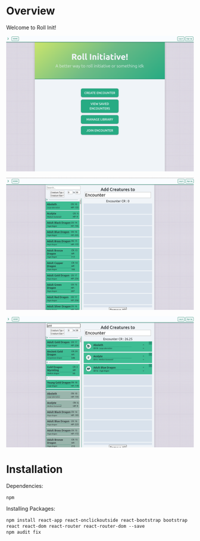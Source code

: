 # Overview

Welcome to Roll Init!

![RollInit home page](/Screenshots/homepage.png)

![RollInit home page](/Screenshots/encounter_builder_landing.png)

![RollInit home page](/Screenshots/encounter_builder_search_add.png)

# Installation
Dependencies:

    npm
    
Installing Packages:
    
    npm install react-app react-onclickoutside react-bootstrap bootstrap react react-dom react-router react-router-dom --save
    npm audit fix

